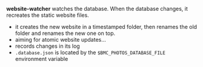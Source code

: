 **website-watcher** watches the database. When the database changes, it recreates the static website files.
- it creates the new website in a timestamped folder, then renames the old folder and renames the new one on top.
- aiming for atomic website updates…
- records changes in its log
- `.database.json` is located by the `$BMC_PHOTOS_DATABASE_FILE` environment variable
